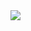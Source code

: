 <img src="https://64.media.tumblr.com/579576a44fc1426f304651a24594d38b/tumblr_o57zsercLt1slvqiko2_500.gif">
